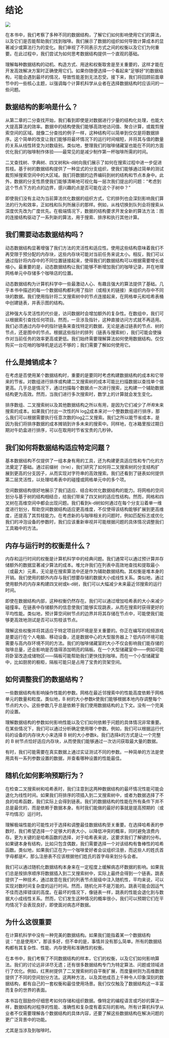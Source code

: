 # 结论

![](image_fi/book_art/chapterart.png)

在本书中，我们考察了多种不同的数据结构，了解它们如何影响使用它们的算法，以及它们是否能帮助我们找到咖啡。我们展示了数据的组织如何导致计算成本的显著减少或算法行为的变化。我们审视了不同表示方式之间的权衡以及它们为何重要。在此过程中，我们尝试为如何思考数据结构提供一个直观的基础。

理解每种数据结构的动机、构造方式、用途和权衡取舍是至关重要的，这样才能在开发高效解决方案时正确使用它们。如果你随便选择一个看起来“足够好”的数据结构，可能会遇到最坏的情况，导致性能差到无法忍受。接下来，我们将回顾前面章节中的一些核心主题，以强调每个计算机科学从业者在选择数据结构时应该问的一些问题。

## 数据结构的影响是什么？

从第二章的二分查找开始，我们看到即使是对数据进行少量的结构化处理，也能大大提高算法的效率。数据中的结构使我们能够高效地访问值、聚合计算，或裁剪搜索空间的区域。就像二分查找的例子一样，这种结构可以简单到仅仅是将数据排序。这个简单的改变让我们能够将最坏情况下的运行时间缩短，并将其与值的数量的关系从线性转变为对数级别。类似地，整理我们的咖啡储藏室也能在不同的方面优化我们的咖啡制作体验——最常见的是减少制作第一杯咖啡所需的时间。

二叉查找树、字典树、四叉树和k-d树向我们展示了如何在搜索过程中进一步促进剪枝。基于树的数据结构提供了一种显式的分支组织，使我们能够通过简单的测试裁剪掉搜索空间中的大区域。我们将数据的边界编码到树的结构和节点本身中。此外，数据的分支性质使我们能够清晰地可视化每一层次我们提出的问题：“考虑到这个节点下方的点的边界，感兴趣的点是否可能在这个子树中？”

即使我们没有主动为当前算法优化数据的组织方式，它的排列也会深刻影响我们算法的行为和效率，正如栈和队列所展示的那样。例如，从栈切换到队列会将搜索从深度优先改为广度优先。在极端情况下，数据的结构要求开发全新的算法方法：图的连接结构驱动了一系列新的算法，用于搜索、排序和执行其他计算。

## 我们需要动态数据结构吗？

动态数据结构显著增强了我们方法的灵活性和适应性。使用这些结构意味着我们不再受限于预分配的内存块，这些内存块可能对当前任务来说太小。相反，我们可以通过指针将内存中的不同位置链接起来，使得我们的数据结构可以根据需要增长或缩小。最重要的是，动态数据结构让我们能够不断增加我们的咖啡记录，并在地理网格单元中存储多个咖啡店的位置。

动态数据结构为计算机科学中一些最激动人心、有趣且强大的算法提供了基础。几乎本书中描述的每一个数据结构都利用了指针（或相关的链接）来组织内存中不同块的数据。我们使用指针将二叉搜索树中的节点连接起来，在网格单元和哈希表桶中创建链表，并表示图的结构。

这种强大与灵活性的代价是，访问数据时会增加额外的复杂性。在数组中，我们可以根据索引查找任何项目。然而，一旦涉及指针，这种直接访问方式就不再适用。我们必须通过内存中的指针链条来查找特定的数据，无论是通过链表的节点、树的节点，还是图中的节点。根据这些指针的排列（链表与搜索树），我们可能会使操作对当前任务的效率更高或更低。我们始终需要理解算法如何使用数据结构。仅仅购买一台花哨的咖啡机是远远不够的；我们需要了解如何使用它。

## 什么是摊销成本？

在考虑是否使用某个数据结构时，重要的是要同时考虑构建数据结构的成本和它带来的节省。对数组进行排序或构建二叉搜索树的成本可能比扫描数据以查找单个值更高。几乎总是情况下，通过扫描每个数据点一次进行搜索，比构建一个辅助数据结构更为高效。然而，当我们进行多次搜索时，数学上的计算就会发生变化。

排序数组、二叉搜索树以及其他数据结构之所以有用，是因为它们减少了*所有*未来搜索的成本。如果我们付出一次性的*N* log[2](*N*)成本来对一个整数数组进行排序，那么我们可以根据需要执行任意次数的log[2](*N*)二叉搜索。我们之所以能节省成本，是因为我们将排序数据的成本摊销到许多未来的搜索中。同样地，在冰箱里按过期日期对牛奶盒进行排序，可以在取用时节省宝贵的几秒钟。

## 我们如何将数据结构适应特定问题？

基本数据结构不仅提供了一组本身有用的工具，还为构建更具适应性和专门化的方法奠定了基础。通过前缀树（trie），我们研究了如何将二叉搜索树的分支结构扩展到更高的分支因子，从而实现对字符串的高效搜索。我们还看到了链表如何提供第二层灵活性，以处理哈希表中的碰撞或网格单元中的多个项。

空间数据结构很好地展示了我们适应、结合和优化数据结构的能力。将网格的空间划分与基于树的结构相结合，给我们带来了四叉树的适应性结构。然而，网格和四叉树在高维空间中都会出现问题。我们看到k-d树如何通过在每个分支沿着单一维度进行划分，帮助空间数据结构适应更高维度，不仅使得该结构能够扩展到更高维度，还提高了其剪枝能力。在考虑新的与咖啡相关的问题时，例如匹配标志或优化我们的冲泡设备的参数时，我们应该重新审视并可能根据问题的具体情况调整我们工具箱中的方法。

## 内存与运行时的权衡是什么？

内存和运行时间的权衡是计算机科学中的经典问题。我们通常可以通过预计算并存储额外的数据显著减少算法的成本。堆允许我们在列表中高效地查找和提取最小（或最大）元素，无论是在搜索算法中还是作为辅助数据结构。其权衡是堆本身的开销。我们使用的额外内存与我们想要存储的数据大小成线性关系。类似地，通过使用额外的内存来构建四叉树或k-d树，我们可以大幅减少未来最近邻搜索的运行时间。

即使在数据结构内部，这种权衡仍然存在。我们可以通过增加哈希表的大小来减少碰撞率。在链表中存储额外的信息使我们能够实现跳表，从而在搜索时获得更好的平均性能。类似地，预计算空间树节点的边界并将其存储在节点中，可能使我们能够更高效地测试是否可以剪枝该节点。

理解这些权衡并将其适应于特定项目的环境是至关重要的。你正在编写的视频游戏是要运行在个人电脑、移动设备，还是数据中心的大型服务器上？低内存环境可能需要与高内存环境不同的方法。我们的咖啡储藏室的大小不仅会影响我们能存储的咖啡总量，还会影响是否值得添加明亮的隔板。在一个大型储藏室中——例如可能将卧室改造成储物区——隔板可能帮助我们更快找到咖啡。而在一个小型储藏室中，比如厨房的橱柜，隔板可能只是占用了宝贵的货架空间。

## 如何调整我们的数据结构？

一些数据结构有影响操作性能的参数。网格在最近邻搜索中的性能高度依赖于网格单元的数量和粒度。类似地，B 树的大小参数*k*使我们能够根据本地内存调整每个节点的大小。这些参数几乎总是依赖于我们使用数据结构的上下文。没有一个完美的设置。

理解数据结构的参数如何影响性能以及它们如何依赖于问题的具体情况非常重要。在某些情况下，我们可以通过分析确定使用哪个参数。例如，我们可以根据运行代码的设备的内存块大小来选择 B 树的大小参数*k*。我们选择*k*的方式是让一个完整的 B 树节点恰好适应内存块，从而使我们能够通过一次访问获取最大量的数据。

有时，我们可能需要在真实数据上通过实证测试不同的参数。一种简单的方法是使用具有一系列参数设置的数据，并查看哪种设置的性能最佳。

## 随机化如何影响预期行为？

在检查二叉搜索树和哈希表时，我们注意到这两种数据结构的最坏情况性能可能会退化为线性时间。如果我们将排序的项插入到二叉搜索树中，或者为数据选择了不良的哈希函数，我们实际上会得到链表。我们的数据结构的性能在所有条件下并不总是最优的，而是依赖于数据本身。有时我们能做的最好的事就是提高预期的（或平均情况）运行时。

理解极端性能的可能性对于选择和调整最佳数据结构至关重要。在选择哈希表的参数时，我们希望选择一个足够大的表大小，以降低冲突的概率，同时避免浪费内存。更为关键的是哈希函数的选择，对于哈希表来说，这要求我们了解键的分布。如果键本身有结构，比如只包含偶数，我们需要选择一个对该结构有鲁棒性的哈希函数。类似地，如果我们正在为一个咖啡爱好者会议组织注册，而这些人的姓氏首字母都是*K*，那么注册表不应该根据他们姓氏的首字母来划分与会者。

我们可以通过随机化数据结构本身来在一定程度上缓解病态坏数据的影响。如果我们总是按排序顺序将数据插入到二叉搜索树中，实际上最终会得到一个链表。跳表提供了一种技术，通过故意在我们的列表节点层级中注入随机性，平均来说，可以实现对数时间复杂度的运行时间。然而，随机化并不是万能的。跳表可能会因运气不佳而选择错误的高度。在最坏的情况下，像链表一样，跳表的性能会退化到与数据大小成线性关系。然而，它们发生这种情况的概率很小，我们可以预期它们在平均情况下会表现良好，即使面对病态坏数据。

## 为什么这很重要

在计算机科学中没有一种完美的数据结构。如果我们能指着某一个数据结构说：“总是使用X”，那该多好，但不幸的是，事情并没有那么简单。所有的数据结构都有其复杂性、性能、内存使用和准确性的权衡。

在本书中，我们考察了不同数据结构的样本，它们的权衡，以及它们如何影响算法。我们的讨论远非详尽无遗；还有很多数据结构专门为特定算法、问题或领域进行了优化。例如，红黑树提供了二叉搜索树的自平衡扩展，而度量树则为高维数据提供了不同的空间划分方法。这两种方法，以及其他成百上千种令人印象深刻的数据结构，都有自己的一套权衡和最佳使用场景。我们仅仅触及了数据结构这一丰富而复杂的世界的表面。

本书旨在鼓励你仔细思考如何存储和组织数据。像特定的编程语言或巧妙的算法一样，数据结构对程序的性能、准确性和复杂度有着实际的影响。所有计算机科学从业者不仅需要理解各个数据结构的具体内容，还要了解这些数据结构在解决问题的更广泛背景中的功能。

尤其是当涉及到咖啡时。
